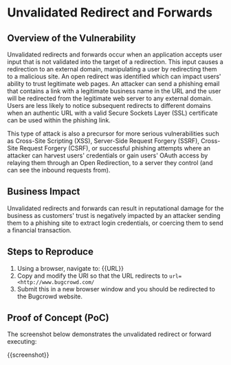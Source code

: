 # Unvalidated Redirect and Forwards

## Overview of the Vulnerability

Unvalidated redirects and forwards occur when an application accepts user input that is not validated into the target of a redirection. This input causes a redirection to an external domain, manipulating a user by redirecting them to a malicious site. An open redirect was identified which can impact users' ability to trust legitimate web pages. An attacker can send a phishing email that contains a link with a legitimate business name in the URL and the user will be redirected from the legitimate web server to any external domain. Users are less likely to notice subsequent redirects to different domains when an authentic URL with a valid Secure Sockets Layer (SSL) certificate can be used within the phishing link.

This type of attack is also a precursor for more serious vulnerabilities such as Cross-Site Scripting (XSS), Server-Side Request Forgery (SSRF), Cross-Site Request Forgery (CSRF), or successful phishing attempts where an attacker can harvest users' credentials or gain users' OAuth access by relaying them through an Open Redirection, to a server they control (and can see the inbound requests from).

## Business Impact

Unvalidated redirects and forwards can result in reputational damage for the business as customers' trust is negatively impacted by an attacker sending them to a phishing site to extract login credentials, or coercing them to send a financial transaction.

## Steps to Reproduce

1. Using a browser, navigate to: {{URL}}
1. Copy and modify the URI so that the URL redirects to `url=<http://www.bugcrowd.com/`
1. Submit this in a new browser window and you should be redirected to the Bugcrowd website.

## Proof of Concept (PoC)

The screenshot below demonstrates the unvalidated redirect or forward executing:

{{screenshot}}
